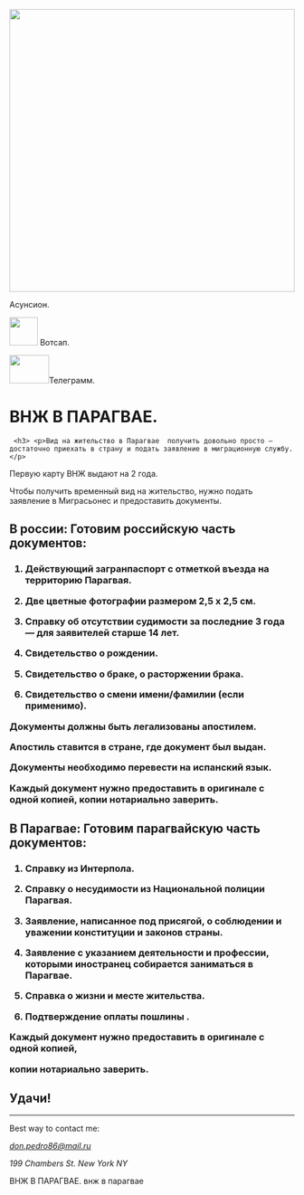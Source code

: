 <!DOCTYPE html>
<html>
 <head>
  <title>внж в парагвае</title>
 </head>
 <body>

<img src="2.jpg" width="100%"
height="500"><p>Асунсион.</p>

<p><img src="3.jpg" width="50"
height="50">  Вотсап.</p>

<p><img src="4.jpg" width="70"
height="50">Телеграмм.</p>



  <h1>ВНЖ В ПАРАГВАЕ.</h1>
  
   
     <h3> <p>Вид на жительство в Парагвае  получить довольно просто — достаточно приехать в страну и подать заявление в миграционную службу.   </p>
<p>  Первую карту ВНЖ выдают на 2 года.  </p>

  <p>Чтобы получить временный вид на жительство, нужно подать заявление в Миграсьонес и предоставить  документы.  </p>   </h3> 
  <h2> В россии: Готовим российскую часть документов: </h2>

   <h3><ol><li> <p>Действующий загранпаспорт с отметкой въезда на территорию Парагвая.  <p/></li>
 <li> <p>Две цветные фотографии размером 2,5 х 2,5 см.  <p/>
  <li><p>Справку об отсутствии судимости за последние 3 года — для заявителей старше 14 лет.  <p/></li>
 <li> <p>Свидетельство о рождении.  <p/></li>
  <li><p>Свидетельство о браке, о расторжении брака.   <p/></li>
  <li><p>Свидетельство о смени имени/фамилии (если применимо).  <p/></li></ol>
  <p>Документы должны быть легализованы апостилем.   <p/>
  <p>Апостиль ставится в стране, где документ был выдан.  <p/>
  <p>Документы необходимо перевести на испанский язык.   <p/>
  <p>Каждый документ нужно предоставить в оригинале с одной копией,
копии нотариально заверить.   <p/>  </h3>

  <h2>В Парагвае: Готовим парагвайскую часть документов:  </h2>
   <h3><ol><li><p>Справку из Интерпола.  <p/></li>
  <li><p>Справку о несудимости из Национальной полиции Парагвая.  <p/></li>
 <li> <p>Заявление, написанное под присягой, о соблюдении и уважении конституции и законов страны.  <p/></li>
 <li> <p>Заявление с указанием деятельности и профессии, которыми иностранец собирается заниматься в Парагвае.  <p/></li>
  <li><p>Справка о жизни и месте жительства.  <p/></li>
  <li><p>Подтверждение оплаты пошлины .</p> </li></ol>
  <p>Каждый документ нужно предоставить в оригинале с одной копией,   <p/>
  <p>копии нотариально заверить.   <p/>

<h2>Удачи!</h2>  </h3>
   <hr/>
<p><p/>
 </body>
Best way to contact me:

<address>
<p><a href=“mailto:don.pedro86@mail.ru”>don.pedro86@mail.ru
</a></p>
<p>199 Chambers St. New York NY </p>
</address>
</html>


ВНЖ В ПАРАГВАЕ.  внж в парагвае
